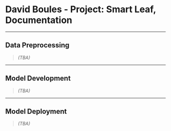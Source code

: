 # David Boules - Project: Smart Leaf, Documentation

---

## Data Preprocessing
> *(TBA)*

---

## Model Development
> *(TBA)*

---

## Model Deployment
> *(TBA)*